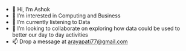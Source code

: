 - 👋 Hi, I’m Ashok
- 👀 I’m interested in Computing and Business
- 🌱 I’m currently listening to Data
- 💞️ I’m looking to collaborate on exploring how data could be used to better our day to day activities
- 📫 Drop a message at arayapati77@gmail.com
